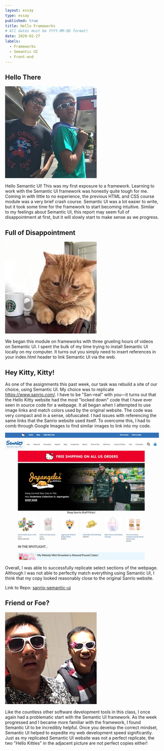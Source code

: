 ```yaml
---
layout: essay
type: essay
published: true
title: Hello Frameworks
# All dates must be YYYY-MM-DD format!
date: 2020-02-27
labels:
  - Frameworks
  - Semantic UI
  - Front-end
---
```


## Hello There

<img class="ui medium right floated rounded image" src="../images/helloKitty-carWash.jpg">

Hello Semantic UI! This was my first exposure to a framework. Learning to work with the Semantic UI framework was honestly quite tough for me. Coming in with little to no experience, the previous HTML and CSS course module was a very brief crash course. Semantic UI was a lot easier to write, but it took some time for the framework to start becoming intuitive. Similar to my feelings about Semantic UI, this report may seem full of disappointment at first, but it will slowly start to make sense as we progress.

## Full of Disappointment

<img class="ui medium left floated rounded image" src="../images/helloKitty-sad.jpg">

We began this module on frameworks with three grueling hours of videos on Semantic UI. I spent the bulk of my time trying to install Semantic UI locally on my computer. It turns out you simply need to insert references in your index.html header to link Semantic UI via the web.



## Hey Kitty, Kitty!
As one of the assignments this past week, our task was rebuild a site of our choice, using Semantic UI. My choice was to replicate https://www.sanrio.com/. I have to be "San-real" with you—it turns out that the Hello Kitty website had the most "locked down" code that I have ever seen in source code for a webpage. It all began when I attempted to use image links and match colors used by the original website. The code was very compact and in a sense, obfuscated. I had issues with referencing the same links that the Sanrio website used itself. To overcome this, I had to comb through Google Images to find similar images to link into my code.

<img class="ui large centered rounded image" src="../images/helloKitty-copy.jpg">

Overall, I was able to successfully replicate select sections of the webpage. Although I was not able to perfectly match everything using Semantic UI, I think that my copy looked reasonably close to the original Sanrio website.

Link to Repo: <a href="https://github.com/saharama/sanrio-semantic-ui"><i class="large github icon"></i>sanrio-semantic-ui</a>

## Friend or Foe?

<img class="ui medium right floated rounded image" src="../images/helloKitty-friends.jpg">

Like the countless other software development tools in this class, I once again had a problematic start with the Semantic UI framework. As the week progressed and I became more familiar with the framework, I found Semantic UI to be incredibly helpful. Once you develop the correct mindset, Semantic UI helped to expedite my web development speed significantly. Just as my replicated Semantic UI website was not a perfect replicate, the two "Hello Kitties" in the adjacent picture are not perfect copies either!
